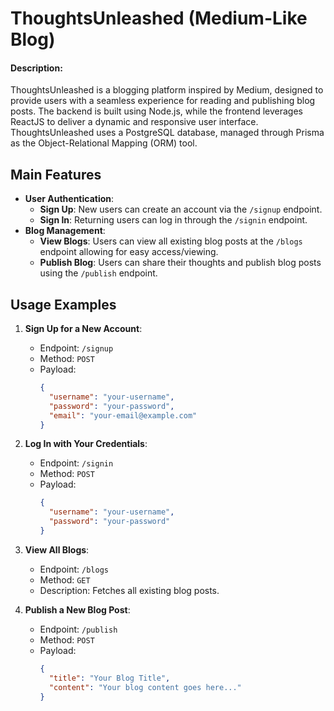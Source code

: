 # ThoughtsUnleashed (Medium-Like Blog)

#### Description:

ThoughtsUnleashed is a blogging platform inspired by Medium, designed to provide users with a seamless experience for reading and publishing blog posts. The backend is built using Node.js, while the frontend leverages ReactJS to deliver a dynamic and responsive user interface. ThoughtsUnleashed uses a PostgreSQL database, managed through Prisma as the Object-Relational Mapping (ORM) tool. 

## Main Features
- **User Authentication**: 
  - **Sign Up**: New users can create an account via the `/signup` endpoint.
  - **Sign In**: Returning users can log in through the `/signin` endpoint.
- **Blog Management**:
  - **View Blogs**: Users can view all existing blog posts at the `/blogs` endpoint allowing for easy access/viewing.
  - **Publish Blog**: Users can share their thoughts and publish blog posts using the `/publish` endpoint.

## Usage Examples
1. **Sign Up for a New Account**:
   - Endpoint: `/signup`
   - Method: `POST`
   - Payload:
     ```json
     {
       "username": "your-username",
       "password": "your-password",
       "email": "your-email@example.com"
     }
     ```

2. **Log In with Your Credentials**:
   - Endpoint: `/signin`
   - Method: `POST`
   - Payload:
     ```json
     {
       "username": "your-username",
       "password": "your-password"
     }
     ```

3. **View All Blogs**:
   - Endpoint: `/blogs`
   - Method: `GET`
   - Description: Fetches all existing blog posts.

4. **Publish a New Blog Post**:
   - Endpoint: `/publish`
   - Method: `POST`
   - Payload:
     ```json
     {
       "title": "Your Blog Title",
       "content": "Your blog content goes here..."
     }
     ```


